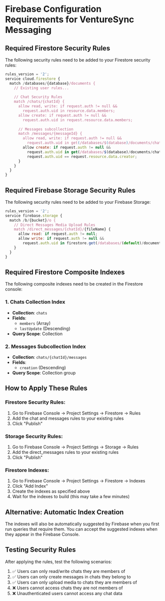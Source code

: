 # Firebase Configuration Requirements for VentureSync Messaging

## Required Firestore Security Rules

The following security rules need to be added to your Firestore security rules:

```javascript
rules_version = '2';
service cloud.firestore {
  match /databases/{database}/documents {
    // Existing user rules...
    
    // Chat Security Rules
    match /chats/{chatId} {
      allow read, write: if request.auth != null && 
        request.auth.uid in resource.data.members;
      allow create: if request.auth != null && 
        request.auth.uid in request.resource.data.members;
      
      // Messages subcollection
      match /messages/{messageId} {
        allow read, write: if request.auth != null && 
          request.auth.uid in get(/databases/$(database)/documents/chats/$(chatId)).data.members;
        allow create: if request.auth != null && 
          request.auth.uid in get(/databases/$(database)/documents/chats/$(chatId)).data.members &&
          request.auth.uid == request.resource.data.creator;
      }
    }
  }
}
```

## Required Firebase Storage Security Rules

The following security rules need to be added to your Firebase Storage:

```javascript
rules_version = '2';
service firebase.storage {
  match /b/{bucket}/o {
    // Direct Messages Media Upload Rules
    match /direct_messages/{chatId}/{fileName} {
      allow read: if request.auth != null;
      allow write: if request.auth != null && 
        request.auth.uid in firestore.get(/databases/(default)/documents/chats/$(chatId)).data.members;
    }
  }
}
```

## Required Firestore Composite Indexes

The following composite indexes need to be created in the Firestore console:

### 1. Chats Collection Index
- **Collection**: `chats`
- **Fields**: 
  - `members` (Array)
  - `lastUpdate` (Descending)
- **Query Scope**: Collection

### 2. Messages Subcollection Index
- **Collection**: `chats/{chatId}/messages`
- **Fields**:
  - `creation` (Descending)
- **Query Scope**: Collection group

## How to Apply These Rules

### Firestore Security Rules:
1. Go to Firebase Console → Project Settings → Firestore → Rules
2. Add the chat and messages rules to your existing rules
3. Click "Publish"

### Storage Security Rules:
1. Go to Firebase Console → Project Settings → Storage → Rules
2. Add the direct_messages rules to your existing rules
3. Click "Publish"

### Firestore Indexes:
1. Go to Firebase Console → Project Settings → Firestore → Indexes
2. Click "Add Index"
3. Create the indexes as specified above
4. Wait for the indexes to build (this may take a few minutes)

## Alternative: Automatic Index Creation

The indexes will also be automatically suggested by Firebase when you first run queries that require them. You can accept the suggested indexes when they appear in the Firebase Console.

## Testing Security Rules

After applying the rules, test the following scenarios:
1. ✅ Users can only read/write chats they are members of
2. ✅ Users can only create messages in chats they belong to
3. ✅ Users can only upload media to chats they are members of
4. ❌ Users cannot access chats they are not members of
5. ❌ Unauthenticated users cannot access any chat data 